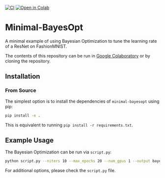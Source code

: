 [![CI](https://github.com/stwerner97/minimal-bayesopt/actions/workflows/python-package.yml/badge.svg)](https://github.com/stwerner97/minimal-bayesopt/actions/workflows/python-package.yml) [![Open in Colab](https://colab.research.google.com/assets/colab-badge.svg)](https://colab.research.google.com/github/stwerner97/minimal-bayesopt/blob/main/bayesopt.ipynb)

# Minimal-BayesOpt
A minimal example of using Bayesian Optimization to tune the learning rate of a ResNet on FashionMNIST.

The contents of this repository can be run in [Google Colaboratory](https://colab.research.google.com/github/stwerner97/minimal-bayesopt/blob/main/bayesopt.ipynb) or by cloning the repository.

## Installation
### From Source
The simplest option is to install the dependencies of `minimal-bayesopt` using pip:
```bash
pip install -e .
```
This is equivalent to running `pip install -r requirements.txt`.

## Example Usage
The Bayesian Optimization can be run via `script.py`:
```bash
python script.py --niters 10 --max_epochs 20 --num_gpus 1 --output bayesopt.pdf
```
For additional options, please check the `script.py` file.

